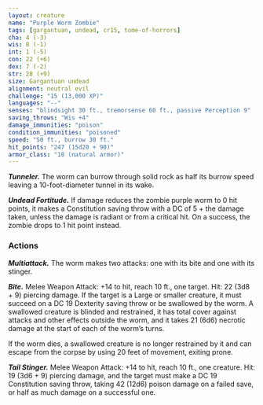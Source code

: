 ```yaml
---
layout: creature
name: "Purple Worm Zombie"
tags: [gargantuan, undead, cr15, tome-of-horrors]
cha: 4 (-3)
wis: 8 (-1)
int: 1 (-5)
con: 22 (+6)
dex: 7 (-2)
str: 28 (+9)
size: Gargantuan undead
alignment: neutral evil
challenge: "15 (13,000 XP)"
languages: "--"
senses: "blindsight 30 ft., tremorsense 60 ft., passive Perception 9"
saving_throws: "Wis +4"
damage_immunities: "poison"
condition_immunities: "poisoned"
speed: "50 ft., burrow 30 ft."
hit_points: "247 (15d20 + 90)"
armor_class: "18 (natural armor)"
---
```


***Tunneler.*** The worm can burrow through solid rock as half its burrow
speed leaving a 10-foot-diameter tunnel in its wake.

***Undead Fortitude.*** If damage reduces the zombie purple worm to 0 hit
points, it makes a Constitution saving throw with a DC of 5 + the damage
taken, unless the damage is radiant or from a critical hit. On a success, the
zombie drops to 1 hit point instead.

### Actions

***Multiattack.*** The worm makes two attacks: one with its bite and one
with its stinger.

***Bite.*** Melee Weapon Attack: +14 to hit, reach 10 ft., one target. Hit: 22
(3d8 + 9) piercing damage. If the target is a Large or smaller creature, it
must succeed on a DC 19 Dexterity saving throw or be swallowed by the
worm. A swallowed creature is blinded and restrained, it has total cover
against attacks and other effects outside the worm, and it takes 21 (6d6)
necrotic damage at the start of each of the worm’s turns.

If the worm dies, a swallowed creature is no longer restrained by it and
can escape from the corpse by using 20 feet of movement, exiting prone.

***Tail Stinger.*** Melee Weapon Attack: +14 to hit, reach 10 ft., one
creature. Hit: 19 (3d6 + 9) piercing damage, and the target must make a
DC 19 Constitution saving throw, taking 42 (12d6) poison damage on a
failed save, or half as much damage on a successful one.
